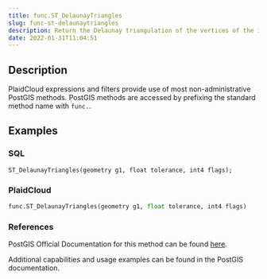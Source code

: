 ```yaml
---
title: func.ST_DelaunayTriangles
slug: func-st-delaunaytriangles
description: Return the Delaunay triangulation of the vertices of the input geometry
date: 2022-01-31T11:04:51
---
```



## Description


PlaidCloud expressions and filters provide use of most non-administrative PostGIS methods. PostGIS methods are accessed by prefixing the standard method name with `func.`.



## Examples


### SQL



```
ST_DelaunayTriangles(geometry g1, float tolerance, int4 flags);
```


### PlaidCloud



```python
func.ST_DelaunayTriangles(geometry g1, float tolerance, int4 flags)
```


### References


PostGIS Official Documentation for this method can be found [here](https://postgis.net/docs/manual-3.1/ST_DelaunayTriangles.html).



Additional capabilities and usage examples can be found in the PostGIS documentation.

